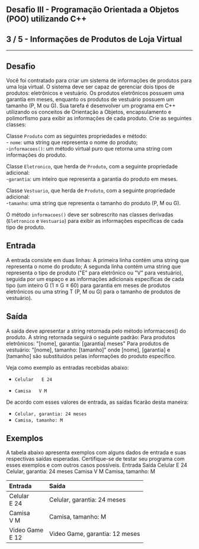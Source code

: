 Desafio III - Programação Orientada a Objetos (POO) utilizando C++
------------------------------------------------------------------
3 / 5 - Informações de Produtos de Loja Virtual
-----------------------------------------------

* * *

Desafio
-------

Você foi contratado para criar um sistema de informações de produtos para uma loja virtual. O sistema deve ser capaz de
gerenciar dois tipos de produtos: eletrônicos e vestuário. Os produtos eletrônicos possuem uma garantia em meses,
enquanto os produtos de vestuário possuem um tamanho (P, M ou G). Sua tarefa é desenvolver um programa em C++ utilizando
os conceitos de Orientação a Objetos, encapsulamento e polimorfismo para exibir as informações de cada produto. Crie as
seguintes classes:

Classe `Produto` com as seguintes propriedades e método:  
\- `nome`: uma string que representa o nome do produto;  
\-`informacoes()`: um método virtual puro que retorna uma string com informações do produto.

Classe `Eletronico`, que herda de `Produto`, com a seguinte propriedade adicional:  
\-`garantia`: um inteiro que representa a garantia do produto em meses.

Classe `Vestuario`, que herda de `Produto`, com a seguinte propriedade adicional:  
\-`tamanho`: uma string que representa o tamanho do produto (P, M ou G).

O método `informacoes()` deve ser sobrescrito nas classes derivadas (`Eletronico` e `Vestuario`) para exibir as
informações específicas de cada tipo de produto.

Entrada
-------

A entrada consiste em duas linhas: A primeira linha contém uma string que representa o nome do produto; A segunda linha
contém uma string que representa o tipo de produto ("E" para eletrônico ou "V" para vestuário), seguida por um espaço e
as informações adicionais específicas de cada tipo (um inteiro G (1 ≤ G ≤ 60) para garantia em meses de produtos
eletrônicos ou uma string T (P, M ou G) para o tamanho de produtos de vestuário).

Saída
-----

A saída deve apresentar a string retornada pelo método informacoes() do produto. A string retornada seguirá o seguinte
padrão: Para produtos eletrônicos: "\[nome\], garantia: \[garantia\] meses" Para produtos de vestuário: "\[nome\],
tamanho: \[tamanho\]" onde \[nome\], \[garantia\] e \[tamanho\] são substituídos pelas informações do produto
específico.

Veja como exemplo as entradas recebidas abaixo:

* `Celular   E 24`

* `Camisa   V M`

De acordo com esses valores de entrada, as saídas ficarão desta maneira:

* `Celular, garantia: 24 meses`
* `Camisa, tamanho: M`

Exemplos
--------

A tabela abaixo apresenta exemplos com alguns dados de entrada e suas respectivas saídas esperadas. Certifique-se de
testar seu programa com esses exemplos e com outros casos possíveis. Entrada Saída Celular E 24 Celular, garantia: 24
meses Camisa V M Camisa, tamanho: M

| Entrada            | Saída                          |
|:-------------------|:-------------------------------|
| Celular<br>E 24    | Celular, garantia: 24 meses    |
| Camisa<br>V M      | Camisa, tamanho: M             |
| Video Game<br>E 12 | Video Game, garantia: 12 meses |
